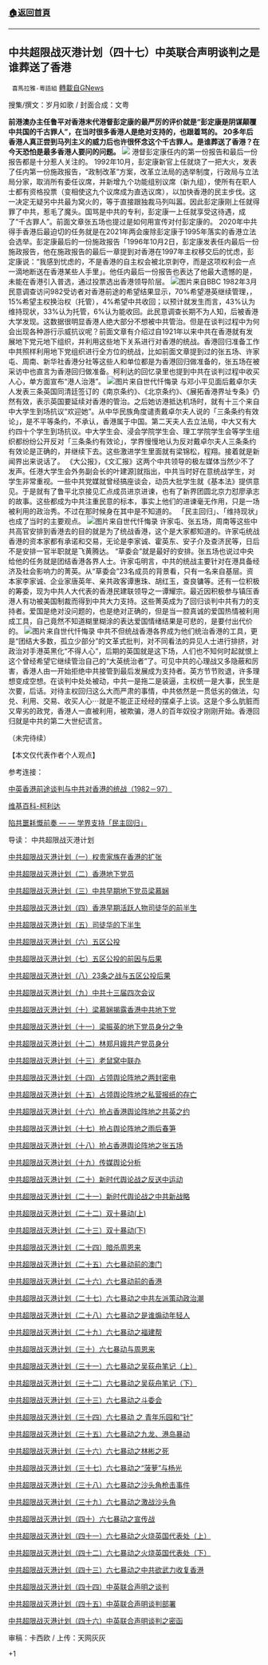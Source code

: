 ###  [:house:返回首頁](https://github.com/ourhimalayas/txt)
---

## 中共超限战灭港计划（四十七）中英联合声明谈判之是谁葬送了香港
` 喜馬拉雅-粵語組` [轉載自GNews](https://gnews.org/zh-hans/1139848/)

搜集/撰文：岁月如歌 / 封面合成：文粤

**前港澳办主任鲁平对香港末代港督彭定康的最严厉的评价就是“彭定康是阴谋颠覆中共国的千古罪人”，在当时很多香港人是绝对支持的，也跟着骂的。 20多年后香港人真正尝到马列主义的威力后也许很怀念这个千古罪人。是谁葬送了香港？在今天恐怕是最多香港人要问的问题。**
![]()![](https://gnews.org/wp-content/uploads/2021/04/4261.jpg)
港督彭定康任内的第一份报告和最后一份报告都是十分惹人关注的。 1992年10月，彭定康新官上任就烧了一把大火，发表了任内第一份施政报告，“政制改革”方案，改革立法局的选举制度，行政局与立法局分家，取消所有委任议席，并新增九个功能组别议席（新九组），使所有在职人士都有资格投票（变相使这九个议席成为直选议席），以加快香港的民主步伐。这一决定无疑另中共最为窝火的，等于直接跟独裁马列叫嚣。因此彭定康刚上任就得罪了中共，惹毛了魔头。国骂是中共的专利，彭定康一上任就享受这待遇，成了“千古罪人”。前面文章张五场也提过是如何用宣传对付彭定康的。 2020年中共得手香港后最迫切的任务就是在2021年两会废除彭定康于1995年落实的香港立法会选举。彭定康最后的一份施政报告「1996年10月2日，彭定康发表任内最后一份施政报告，他在施政报告的最后一章提到对香港在1997年主权移交后的忧虑，彭定康说：“我感到忧虑的，不是香港的自主权会被北京剥夺，而是这项权利会一点一滴地断送在香港某些人手里」。他任内最后一份报告也表达了他最大遗憾的是，未能在香港引入普选，通过投票选出香港领导阶层。
![]()![](https://gnews.org/wp-content/uploads/2021/04/4262.jpg)图片来自BBC
1982年3月民意调查访问982受访者对香港前途的希望结果显示，70%希望港英继续管理，，15%希望主权换治权（托管），4%希望中共收回；以预计就发生而言，43%认为维持现状，33%认为托管，6%认为能收回。此民意调查长期不为人知，后被香港大学发现。这数据很明显香港人绝大部分不想被中共管治。但是在谈判过程中为何会出现各种游行示威抗议呢？前面文章有介绍过自1921年以来中共在香港就有发展地下党元地下组织，并利用这些地下关系进行对香港的统战。香港回归准备工作中共照样利用地下党组织进行全方位的统战，比如前面文章提到过的张五场、许家屯、周南、新华社香港分社等这些人和单位都是为香港回归做准备的，张五场在被采访中也直言为香港回归做准备。柯利达的回忆录里也提到中共在谈判过程中收买人心，单方面宣布“港人治港”。
![]()![](https://gnews.org/wp-content/uploads/2021/04/4263.jpg)图片来自世代忏悔录
与邓小平见面后戴卓尔夫人发表三条英国同清廷签订的《南京条约》、《北京条约》、《展拓香港界址专条》仍然有效，表示英国要延续对香港的管治。之后她访港抵达机场时，就有十三个来自中大学生到场抗议“欢迎她”。从中华民族角度谴责戴卓尔夫人说的「三条条约有效论」，是不平等条约，不承认，香港属于中国。第二天夫人去立法局，中大又有大约四十个学生到场抗议。中大学生会、浸会学院学生会、理工学院学生会等学生组织都纷纷公开反对「三条条约有效论」，学界慢慢地认为反对戴卓尔夫人三条条约有效论是正确的，并继续下去。这些激进学生里面就有梁锦松，程翔。接着就是新闻界出来说话了。 《大公报》，《文汇报》这两个中共领导的极左媒体当然少不了发声。任港大学生会外务副会长的叶建源]就指出，中共当时好在意统战学生，对学生非常重视。一些中共党媒就曾经搞座谈会，动员大批学生就《基本法》提供意见。于是就有了鲁平北京接见汇点成员进京进谏，也有了新界团圆北京力怼廖承志的故事。这些都成为中共注重民意的标本，事实上他们的进谏毫无作用，只是一场被利用的政治秀。不过在那时候身在其中是不知道的。 「民主回归」、「维持现状」也成了当时的主要观点。
![]()![](https://gnews.org/wp-content/uploads/2021/04/4264.jpg)图片来自世代忏悔录
许家屯、张五场，周南等这些中共高官安排到香港去的目的就是为了统战香港，这个是大家都知道的。许家屯统战香港的资本家都有承诺和交易，无论是李家诚、霍英东、安子介及查济民等，日后不是安排一官半职就是飞黄腾达。 “草委会”就是最好的安排。张五场也说过中央给他的任务就是团结香港各界人士。许家屯明言，中共的统战主要针对在港具备经济及社会影响力的菁英。从“草委会”23名成员的背景看，只有一名来自基层。资本家李家诚、企业家唐英年、亲共政客谭惠珠、胡红玉，查良镛等。还有一位积极的筹委，现为中共人大代表的香港民建联领导之一谭耀宗。最近因积极参与镇压香港人有功被美国制裁而得到中共大力支持。这些菁英成为了回归谈判中共有力的支持者。爱国是绝对没问题的，也是绝对正确的，但是当一腔真诚的爱国热情被利用成工具，自己竟然不知道糊里糊涂的表达爱国情绪结果是可悲的，是要付出代价的。
![]()![](https://gnews.org/wp-content/uploads/2021/04/4265.jpg)图片来自世代忏悔录
中共不但统战香港各界成为他们统治香港的工具，更是“团结大多数，孤立少部分”的文革式批判，对不同看法的异见人士进行排挤，对政治对手港英黑化“不得人心”，后期的英国就是这下场，人们也不知何时起就恨上这个曾经希望它继续管治自己的“大英统治者”了。可见中共的心理战又多隐蔽和厉害，香港人由一开始拒绝中共接管到最后发展成为支持者。英方节节败退，许多理想变成空想。在谈判中处处被动，中共一是拖二是装逼，主权统一是大事，民生是次要，后话。对待主权回归这么大而严肃的事情，中共依然是一贯低劣的做法，勾兑、利用、交易、收买人心⋯就是不能正正经经的摆桌子上谈。这是个多么肮脏而又卑劣的政党，香港人一直被利用，被欺骗，港人的百年奴役才刚刚开始。香港回归就是中共的第二大世纪谎言。

（未完待续）


【本文仅代表作者个人观点】

参考连接：

[中英香港前途谈判与中共对香港的统战（1982－97）](http://www.taiwansig.tw/index.php/%E6%94%BF%E7%AD%96%E5%A0%B1%E5%91%8A/%E5%85%A9%E5%B2%B8%E5%9C%8B%E9%9A%9B/4591-%E4%B8%AD%E8%8B%B1%E9%A6%99%E6%B8%AF%E5%89%8D%E9%80%94%E8%AB%87%E5%88%A4%E8%88%87%E4%B8%AD%E5%85%B1%E5%B0%8D%E9%A6%99%E6%B8%AF%E7%9A%84%E7%B5%B1%E6%88%B0%EF%BC%881982%EF%BC%8D97%EF%BC%89%EF%BC%9A%E6%89%B9%E5%88%A4%E8%88%87%E5%8F%8D%E6%80%9D%28%E6%96%B0%E7%A4%BE%E6%9C%83%E9%A6%99%E6%B8%AF%E5%B0%88%E9%A1%8C%E6%8E%A5%E6%94%B6%E7%AF%87%EF%BC%89)

[维基百科-柯利达](https://zh.m.wikipedia.org/wiki/%E6%9F%AF%E5%88%A9%E9%81%94)

[陷共噩耗慨前奏 — — 学界支持「民主回归」](https://medium.com/@julianho/%E9%99%B7%E5%85%B1%E5%99%A9%E8%80%97%E5%98%85%E5%89%8D%E5%A5%8F-%E5%AD%B8%E7%95%8C%E6%94%AF%E6%8C%81-%E6%B0%91%E4%B8%BB%E5%9B%9E%E6%AD%B8-e49cb7ac9011)

导读：
中共超限战灭港计划

[中共超限战灭港计划（一）权贵家族在香港的扩张](https://gnews.org/zh-hans/958921/)

[中共超限战灭港计划（二）香港地下党员](https://gnews.org/zh-hans/961318/)

[中共超限战灭港计划（三）中共早期地下党员梁慕娴](https://gnews.org/zh-hans/964147/)

[中共超限战灭港计划（四）香港早期活跃人物司徒华的前半生](https://gnews.org/zh-hans/966481/)

[中共超限战灭港计划（五）司徒华的下半生](https://gnews.org/zh-hans/969837/)

[中共超限战灭港计划（六）五区公投](https://gnews.org/zh-hans/972231/https:/gnews.org/zh-hans/972231/)

[中共超限战灭港计划（七）五区公投的前因与后果](https://gnews.org/zh-hans/975744/)

[中共超限战灭港计划（八）](https://gnews.org/zh-hans/977519/)[23](https://gnews.org/zh-hans/977519/)[条之战与五区公投后果](https://gnews.org/zh-hans/977519/)

[中共超限战灭港计划（九）中共十三届四次会议](https://gnews.org/zh-hans/981210/)

[中共超限战灭港计划（十）梁慕娴揭露香港中共地下党](https://gnews.org/zh-hans/983319/)

[中共超限战灭港计划（十一）梁振英的地下党员身分之争](https://gnews.org/zh-hans/986516/)

[中共超限战灭港计划（十二）林郑月娥共产党员身分](https://gnews.org/zh-hans/990380/)

[中共超限战灭港计划（十三）老鼠窝中联办](https://gnews.org/zh-hans/992518/)

[中共超限战灭港计划（十四）占领舆论阵地之两封密电](https://gnews.org/zh-hans/997143/)

[中共超限战灭港计划（十五）占领舆论阵地之私营报纸的存亡](https://gnews.org/zh-hans/1001701/)

[中共超限战灭港计划（十六）抢占香港舆论阵地之共英之约](https://gnews.org/zh-hans/1006899/)

[中共超限战灭港计划（十七）抢占舆论阵地之雨后春笋](https://gnews.org/zh-hans/1012264/)

[中共超限战灭港计划（十八）抢占香港舆论阵地之张五场](https://gnews.org/zh-hans/1016253/)

[中共超限战灭港计划（十九）传媒舆论分](https://gnews.org/zh-hans/1020122/)[析](https://gnews.org/zh-hans/1020122/)

[中共超限战灭港计划（二十）新时代舆论战之反送中运动](https://gnews.org/zh-hans/1024389/)

[中共超限战灭港计划（二十一）新时代舆论战之中共新战略](https://gnews.org/zh-hans/1028829/)

[中共超限战灭港计划（二十二）双十暴动](https://gnews.org/zh-hans/1036475/)[(](https://gnews.org/zh-hans/1036475/)[上](https://gnews.org/zh-hans/1036475/)[)](https://gnews.org/zh-hans/1036475/)

[中共超限战灭港计划（二十三）双十暴动](https://gnews.org/zh-hans/1039951/)[(](https://gnews.org/zh-hans/1039951/)[下](https://gnews.org/zh-hans/1039951/)[)](https://gnews.org/zh-hans/1039951/)

[中共超限战灭港计划（二十四）暗杀周恩来](https://gnews.org/zh-hans/1046701/)

[中共超限战灭港计划（二十五）六七暴动前的澳门](https://gnews.org/zh-hans/1049039/)

[中共超限战灭港计划（二十六）六七暴动前的香港](https://gnews.org/zh-hans/1050567/)

[中共超限战灭港计划（二十七）六七暴动之中共左派策动政治潮](https://gnews.org/zh-hans/1054412/)

[中共超限战灭港计划（二十八）六七暴动之是谁煽动年轻人](https://gnews.org/zh-hans/1061090/)

[中共超限战灭港计划（二十九）六七暴动之福建帮](https://gnews.org/zh-hans/1064591/)

[中共超限战灭港计划（三十）六七暴动与周恩来](https://gnews.org/zh-hans/1068197/)

[中共超限战灭港计划（三十一）六七暴动之吴荻舟笔记（上）](https://gnews.org/zh-hans/1071326/)

[中共超限战灭港计划（三十二）六七暴动之吴荻舟笔记（下）](https://gnews.org/zh-hans/1076730/)

[中共超限战灭港计划（三十三）六七暴动之斗委会](https://gnews.org/zh-hans/1081124/)

[中共超限战灭港计划（三十四）六七暴动 之 青年乐园和“针”](https://gnews.org/zh-hans/1085211/)

[中共超限战灭港计划（三十五）六七暴动之九龙、港岛暴动](https://gnews.org/zh-hans/1091957/)

[中共超限战灭港计划（三十六）六七暴动之林彬之死](https://gnews.org/zh-hans/1095993/)

[中共超限战灭港计划（三十七）六七暴动之“菠萝”与杨光](https://gnews.org/zh-hans/1099742/)

[中共超限战灭港计划（三十八）六七暴动之沙头角枪击事件](https://gnews.org/zh-hans/1108096/)

[中共超限战灭港计划（三十九）六七暴动之激战沙头角](https://gnews.org/zh-hans/1111176/)

[中共超限战灭港计划（四十）六七暴动之宣传战](https://gnews.org/zh-hans/1114792/)

[中共超限战灭港计划（四十一）六七暴动之火烧英国代表处（上）](https://gnews.org/zh-hans/1118410/)

[中共超限战灭港计划（四十二）六七暴动之火烧英国代表处（下）](https://gnews.org/zh-hans/1122015/)

[中共超限战灭港计划（四十三）六七暴动之中共欲武力收复香港](https://gnews.org/zh-hans/1126335/)

[中共超限战灭港计划（四十四）中英联合声明之谈判](https://gnews.org/zh-hans/1129729/)

[中共超限战灭港计划（四十五）中英联合声明谈判部署](https://gnews.org/zh-hans/1133486/)

[中共超限战灭港计划（四十六）中英联合声明谈判之密函](https://gnews.org/zh-hans/1136903/)

审稿：卡西欧 / 上传：天网灰灰

+1
